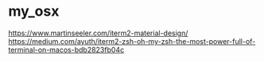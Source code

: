 # my_osx

https://www.martinseeler.com/iterm2-material-design/
https://medium.com/ayuth/iterm2-zsh-oh-my-zsh-the-most-power-full-of-terminal-on-macos-bdb2823fb04c
